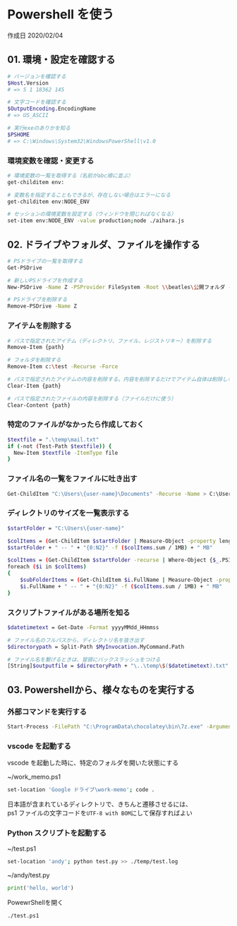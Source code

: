 # Powershell を使う

作成日 2020/02/04

## 01. 環境・設定を確認する

```bash
# バージョンを確認する
$Host.Version
# => 5 1 18362 145

# 文字コードを確認する
$OutputEncoding.EncodingName
# => US_ASCII

# 実行exeのありかを知る
$PSHOME
# => C:\Windows\System32\WindowsPowerShell\v1.0
```

### 環境変数を確認・変更する

```bash
# 環境変数の一覧を取得する（名前がabc順に並ぶ）
get-childitem env:

# 変数名を指定することもできるが、存在しない場合はエラーになる
get-childitem env:NODE_ENV

# セッションの環境変数を設定する（ウィンドウを閉じればなくなる）
set-item env:NODE_ENV -value production;node ./aihara.js
```

## 02. ドライブやフォルダ、ファイルを操作する

```bash
# PSドライブの一覧を取得する
Get-PSDrive

# 新しいPSドライブを作成する
New-PSDrive -Name Z -PSProvider FileSystem -Root \\beatles\公開フォルダ -Persist

# PSドライブを削除する
Remove-PSDrive -Name Z
```

### アイテムを削除する

```bash
# パスで指定されたアイテム（ディレクトリ、ファイル、レジストリキー）を削除する
Remove-Item {path}

# フォルダを削除する
Remove-Item c:\test -Recurse -Force

# パスで指定されたアイテムの内容を削除する。内容を削除するだけでアイテム自体は削除しない
Clear-Item {path}

# パスで指定されたファイルの内容を削除する（ファイルだけに使う）
Clear-Content {path}
```

### 特定のファイルがなかったら作成しておく

```bash
$textfile = ".\temp\mail.txt"
if (-not (Test-Path $textfile)) {
  New-Item $textfile -ItemType file
}
```

### ファイル名の一覧をファイルに吐き出す

```bash
Get-ChildItem "C:\Users\{user-name}\Documents" -Recurse -Name > C:\Users\{user-name}\Desktop\filename.txt
```

### ディレクトリのサイズを一覧表示する

```bash
$startFolder = "C:\Users\{user-name}"

$colItems = (Get-ChildItem $startFolder | Measure-Object -property length -sum)
$startFolder + " -- " + "{0:N2}" -f ($colItems.sum / 1MB) + " MB"

$colItems = (Get-ChildItem $startFolder -recurse | Where-Object {$_.PSIsContainer -eq $True} | Sort-Object)
foreach ($i in $colItems)
{
    $subFolderItems = (Get-ChildItem $i.FullName | Measure-Object -property length -sum)
    $i.FullName + " -- " + "{0:N2}" -f ($colItems.sum / 1MB) + " MB"
}
```

### スクリプトファイルがある場所を知る

```bash
$datetimetext = Get-Date -Format yyyyMMdd_HHmmss

# ファイル名のフルパスから、ディレクトリ名を抜き出す
$directorypath = Split-Path $MyInvocation.MyCommand.Path

# ファイル名を繋げるときは、冒頭にバックスラッシュをつける
[String]$outputfile = $directoryPath + "\..\temp\$($datetimetext).txt"
```

## 03. Powershellから、様々なものを実行する

### 外部コマンドを実行する

```bash
Start-Process -FilePath "C:\ProgramData\chocolatey\bin\7z.exe" -ArgumentList "a .\temp\$($name).zip $($files) -p$($password)" -Wait
```

### vscode を起動する

vscode を起動した時に、特定のフォルダを開いた状態にする

~/work_memo.ps1

```bash
set-location 'Google ドライブ\work-memo'; code .
```

日本語が含まれているディレクトリで、きちんと遷移させるには、\
ps1 ファイルの文字コードを`UTF-8 with BOM`にして保存すればよい

### Python スクリプトを起動する

~/test.ps1

```bash
set-location 'andy'; python test.py >> ./temp/test.log
```

~/andy/test.py

```python
print('hello, world')
```

PowewrShellを開く

```bash
./test.ps1
```
